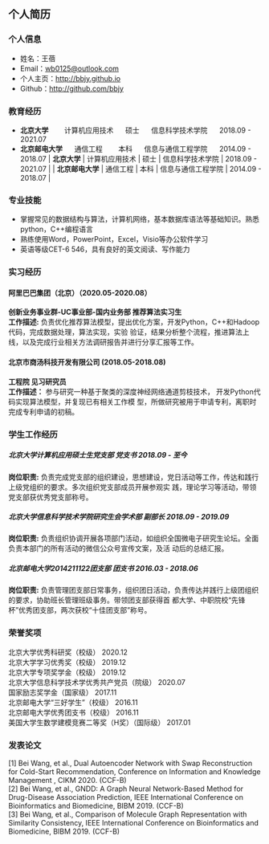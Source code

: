 ## 个人简历
### 个人信息
- 姓名：王蓓
- Email：wb0125@outlook.com
- 个人主页：http://bbjy.github.io
- Github：http://github.com/bbjy

### 教育经历
- **北京大学**       &#160;&#160;&#160;&#160;&#160;&#160; 计算机应用技术 &#160;&#160;&#160;&#160;  硕士 &#160;&#160;&#160;&#160;   信息科学技术学院  &#160;&#160;&#160;&#160;   2018.09 - 2021.07
- **北京邮电大学**  &#160;&#160;&#160;&#160; 通信工程     &#160;&#160;&#160;&#160;&#160;&#160;    本科 &#160;&#160;&#160;&#160;   信息与通信工程学院  &#160;&#160;&#160;&#160; 2014.09 - 2018.07
| **北京大学** | 计算机应用技术 | 硕士 | 信息科学技术学院 | 2018.09 - 2021.07 |
| **北京邮电大学** | 通信工程 | 本科 | 信息与通信工程学院 | 2014.09 - 2018.07 |

### 专业技能
- 掌握常见的数据结构与算法，计算机网络，基本数据库语法等基础知识。熟悉python，C++编程语言
- 熟练使用Word，PowerPoint，Excel，Visio等办公软件学习
- 英语等级CET-6 546，具有良好的英文阅读、写作能力

### 实习经历
#### 阿里巴巴集团（北京）（2020.05-2020.08）
**创新业务事业群-UC事业部-国内业务部 推荐算法实习生**  
**工作描述:** 负责优化推荐算法模型，提出优化方案，开发Python，C++和Hadoop代码，完成数据处理，算法实现，实验
验证，结果分析整个流程，推进算法上线，以及完成行业相关方法调研报告并进行分享汇报等工作。
#### 北京市商汤科技开发有限公司 (2018.05-2018.08)
**工程院 见习研究员**  
**工作描述：** 参与研究一种基于聚类的深度神经网络通道剪枝技术， 开发Python代码实现算法模型，并复现已有相关工作模
型，所做研究被用于申请专利，离职时完成专利申请的初稿。

### 学生工作经历
##### 北京大学计算机应用硕士生党支部   党支书   2018.09 - 至今
**岗位职责:** 负责完成党支部的组织建设，思想建设，党日活动等工作，传达和践行上级党组织的要求。多次组织党支部成员开展参观实
践，理论学习等活动，带领党支部获优秀党支部称号。
##### 北京大学信息科学技术学院研究生会学术部   副部长  2018.09 - 2019.09
**岗位职责:** 负责组织协调开展各项部门活动，如组织全国微电子研究生论坛。全面负责本部门的所有活动的微信公众号宣传文案，及活
动后的总结汇报。
##### 北京邮电大学2014211122团支部   团支书   2016.03 - 2018.06
**岗位职责:** 负责管理团支部日常事务，组织团日活动，负责传达并践行上级团组织的要求，协助班长管理班级事务。带领团支部获得首
都大学、中职院校“先锋杯”优秀团支部，两次获校“十佳团支部”称号。
### 荣誉奖项
北京大学优秀科研奖（校级） 2020.12  
北京大学学习优秀奖（校级） 2019.12  
北京大学专项奖学金（校级） 2019.12  
北京大学信息科学技术学优秀共产党员（院级） 2020.07  
国家励志奖学金（国家级） 2017.11  
北京邮电大学“三好学生”（校级） 2016.11  
北京邮电大学优秀团支书（校级） 2016.11  
美国大学生数学建模竞赛二等奖（H奖）（国际级） 2017.01  
### 发表论文
[1] Bei Wang, et al., Dual Autoencoder Network with Swap Reconstruction for Cold-Start Recommendation,
Conference on Information and Knowledge Management , CIKM 2020. (CCF-B)  
[2] Bei Wang, et al., GNDD: A Graph Neural Network-Based Method for Drug-Disease Association Prediction,
IEEE International Conference on Bioinformatics and Biomedicine, BIBM 2019. (CCF-B)  
[3] Bei Wang, et al., Comparison of Molecule Graph Representation with Similarity Consistency, IEEE
International Conference on Bioinformatics and Biomedicine, BIBM 2019. (CCF-B)
